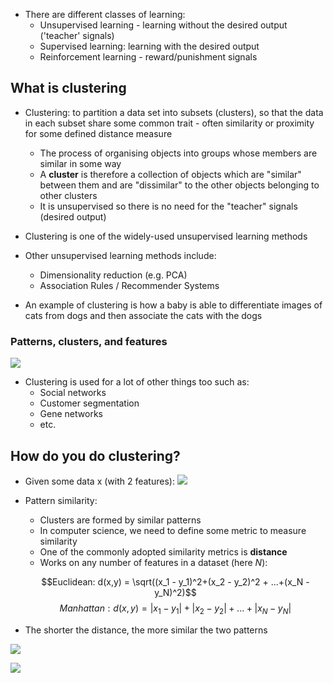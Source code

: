 
- There are different classes of learning:
	- Unsupervised learning - learning without the desired output ('teacher' signals)
	- Supervised learning: learning with the desired output
	- Reinforcement learning - reward/punishment signals


## What is clustering

- Clustering: to partition a data set into subsets (clusters), so that the data in each subset share some common trait - often similarity or proximity for some defined distance measure
	- The process of organising objects into groups whose members are similar in some way
	- A **cluster** is therefore a collection of objects which are "similar" between them and are "dissimilar" to the other objects belonging to other clusters
	- It is unsupervised so there is no need for the "teacher" signals (desired output)

- Clustering is one of the widely-used unsupervised learning methods
- Other unsupervised learning methods include:
	- Dimensionality reduction (e.g. PCA)
	- Association Rules / Recommender Systems

- An example of clustering is how a baby is able to differentiate images of cats from dogs and then associate the cats with the dogs

### Patterns, clusters, and features

![](clustergraph.png)

- Clustering is used for a lot of other things too such as:
	- Social networks
	- Customer segmentation
	- Gene networks
	- etc.


## How do you do clustering?

- Given some data x (with 2 features):
![](example.png)

- Pattern similarity:
	- Clusters are formed by similar patterns
	- In computer science, we need to define some metric to measure similarity
	- One of the commonly adopted similarity metrics is **distance**
	- Works on any number of features in a dataset (here $N$):

	$$Euclidean: d(x,y) = \sqrt((x_1 - y_1)^2+(x_2 - y_2)^2 + ...+(x_N - y_N)^2)$$
	$$Manhattan: d(x,y) = |x_1-y_1|+|x_2-y_2|+...+|x_N-y_N|$$
- The shorter the distance, the more similar the two patterns


![](metrics.png)

![](embeddings.png)

